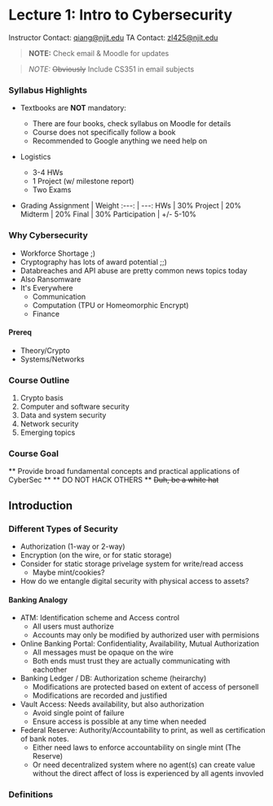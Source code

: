 # Lecture 1: Intro to Cybersecurity

Instructor Contact: [qiang@njit.edu](mailto:qiang@njit.edu)
TA Contact: [zl425@njit.edu](mailto:zl425@njit.edu)

> **NOTE:** Check email &amp; Moodle for updates

> *NOTE:* ~~Obviously~~ Include CS351 in email subjects

### Syllabus Highlights

- Textbooks are **NOT** mandatory:
    - There are four books, check syllabus on Moodle for details
    - Course does not specifically follow a book
    - Recommended to Google anything we need help on

- Logistics
    - 3-4 HWs
    - 1 Project (w/ milestone report)
    - Two Exams

- Grading
    Assignment      | Weight
    :---:           | ---:
    HWs             | 30%
    Project         | 20%
    Midterm         | 20%
    Final           | 30%
    Participation   | +/- 5-10%

### Why Cybersecurity

- Workforce Shortage ;)
- Cryptography has lots of award potential ;;)
- Databreaches and API abuse are pretty common news topics today
- Also Ransomware
- It's Everywhere
    - Communication
    - Computation (TPU or Homeomorphic Encrypt)
    - Finance

#### Prereq

- Theory/Crypto
- Systems/Networks

### Course Outline

1. Crypto basis
1. Computer and software security
1. Data and system security
1. Network security
1. Emerging topics

### Course Goal

** Provide broad fundamental concepts and practical applications of CyberSec **
** DO NOT HACK OTHERS ** ~~Duh, be a white hat~~

## Introduction

### Different Types of Security

- Authorization (1-way or 2-way)
- Encryption (on the wire, or for static storage)
- Consider for static storage privelage system for write/read access
    - Maybe mint/cookies?
- How do we entangle digital security with physical access to assets?


#### Banking Analogy

- ATM: Identification scheme and Access control
    - All users must authorize
    - Accounts may only be modified by authorized user with permisions
- Online Banking Portal: Confidentiality, Availability, Mutual Authorization
    - All messages must be opaque on the wire
    - Both ends must trust they are actually communicating with eachother
- Banking Ledger / DB: Authorization scheme (heirarchy)
    - Modifications are protected based on extent of access of personell
    - Modifications are recorded and justified
- Vault Access: Needs availability, but also authorization
    - Avoid single point of failure
    - Ensure access is possible at any time when needed
- Federal Reserve: Authority/Accountability to print, as well as
  certification of bank notes.
    - Either need laws to enforce accountability on single mint (The Reserve)
    - Or need decentralized system where no agent(s) can create value without
      the direct affect of loss is experienced by all agents invovled

### Definitions


